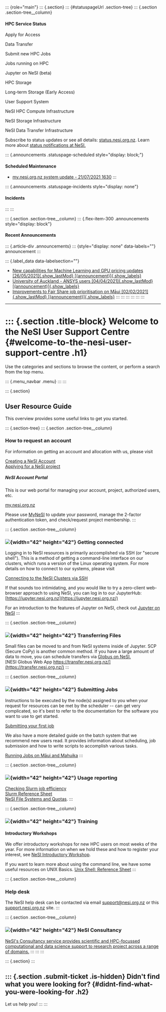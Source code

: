 ::: {role="main"}
::: {.section}
::: {#statuspageUrl .section-tree}
::: {.section .section-tree__column}
#### HPC Service Status

Apply for Access

Data Transfer

Submit new HPC Jobs

Jobs running on HPC

Jupyter on NeSI (beta)

HPC Storage

Long-term Storage (Early Access)

User Support System

NeSI HPC Compute Infrastructure

NeSI Storage Infrastructure

NeSI Data Transfer Infrastructure

Subscribe to status updates or see all details:
[status.nesi.org.nz](http://status.nesi.org.nz). Learn more about
[status notifications at
NeSI.](https://support.nesi.org.nz/hc/en-gb/articles/360000751636)

::: {.announcements .statuspage-scheduled style="display: block;"}
#### Scheduled Maintenance

-   [my.nesi.org.nz system update - 21/07/2021
    1630](https://stspg.io/2k8qp98lfvdw)
:::

::: {.announcements .statuspage-incidents style="display: none"}
#### Incidents
:::
:::

::: {.section .section-tree__column}
::: {.flex-item-300 .announcements style="display: block"}
#### Recent Announcements

::: {.article-div .announcements}
::: {style="display: none" data-labels=""}
announcement
:::

::: {.label_data data-labelsection=""}
-   [New capabilities for Machine Learning and GPU pricing updates
    [26/05/2021]{.show_lastMod}
    [(announcement)]{.show_labels}](https://support.nesi.org.nz/hc/en-gb/articles/360004491956-New-capabilities-for-Machine-Learning-and-GPU-pricing-updates)
-   [University of Auckland - ANSYS users [04/04/2021]{.show_lastMod}
    [(announcement)]{.show_labels}](https://support.nesi.org.nz/hc/en-gb/articles/360003984776-University-of-Auckland-ANSYS-users)
-   [Improvements to Fair Share job prioritisation on Māui
    [02/02/2021]{.show_lastMod}
    [(announcement)]{.show_labels}](https://support.nesi.org.nz/hc/en-gb/articles/360001829555-Improvements-to-Fair-Share-job-prioritisation-on-M%C4%81ui)
:::
:::
:::
:::
:::
:::

------------------------------------------------------------------------

::: {.section .title-block}
Welcome to the NeSI User Support Centre {#welcome-to-the-nesi-user-support-centre .h1}
=======================================

Use the categories and sections to browse the content, or perform a
search from the top menu.

::: {.menu_navbar .menu}
:::
:::

::: {.section}
<div>

User Resource Guide
-------------------

This overview provides some useful links to get you started.

</div>

::: {.section-tree}
::: {.section .section-tree__column}
### How to request an account

For information on getting an account and allocation with us, please
visit

[Creating a NeSI
Account](https://support.nesi.org.nz/hc/en-gb/articles/360000159715)\
[Applying for a NeSI
project](https://support.nesi.org.nz/hc/en-gb/articles/360000174976)

##### NeSI Account Portal

This is our web portal for managing your account, project, authorized
users, etc.

[my.nesi.org.nz](https://my.nesi.org.nz)

Please use [MyNeSI](https://my.nesi.org.nz/) to update your password,
manage the 2-factor authentication token, and check/request project
membership.
:::

::: {.section .section-tree__column}
### ![](//theme.zdassets.com/theme_assets/85418/c8f68fb4c794d902683e2abdc7a22e20abf4fa82.png){width="42" height="42"} Getting connected

Logging in to NeSI resources is primarily accomplished via SSH (or
"secure shell"). This is a method of getting a command-line interface on
our clusters, which runs a version of the Linux operating system. For
more details on how to connect to our systems, please visit

[Connecting to the NeSI Clusters via
SSH](https://support.nesi.org.nz/hc/en-gb/articles/360001016335)

If that sounds too intimidating, and you would like to try a zero-client
web-browser approach to using NeSI, you can log in to our JupyterHub:
[https://jupyter.nesi.org.nz](https://jupyter.nesi.org.nz/)

For an introduction to the features of Jupyter on NeSI, check out
[Jupyter on
NeSI](https://support.nesi.org.nz/hc/en-gb/articles/360001555615)
:::

::: {.section .section-tree__column}
### ![](//theme.zdassets.com/theme_assets/85418/79671a6d774b40afcb09faac902942fed76cfca8.png){width="42" height="42"} Transferring Files

Small files can be moved to and from NeSI systems inside of Jupyter. SCP
(Secure CoPy) is another common method. If you have a large amount of
data to move, you can schedule transfers via [Globus on
NeSI.](https://support.nesi.org.nz/hc/en-gb/articles/360000576776)\
[NESI Globus Web App
https://transfer.nesi.org.nz/](https://transfer.nesi.org.nz/)
:::

::: {.section .section-tree__column}
### ![](//theme.zdassets.com/theme_assets/85418/c8f68fb4c794d902683e2abdc7a22e20abf4fa82.png){width="42" height="42"} Submitting Jobs

Instructions to be executed by the node(s) assigned to you when your
request for resources can be met by the scheduler -- can get very
complicated, so it's best to refer to the documentation for the software
you want to use to get started.

[Submitting your first
job](https://support.nesi.org.nz/hc/en-gb/articles/360000684396)

We also have a more detailed guide on the batch system that we recommend
new users read. It provides information about scheduling, job submission
and how to write scripts to accomplish various tasks.

[Running Jobs on Māui and
Mahuika](https://support.nesi.org.nz/hc/en-gb/sections/360000030876)
:::

::: {.section .section-tree__column}
### ![](//theme.zdassets.com/theme_assets/85418/c8f68fb4c794d902683e2abdc7a22e20abf4fa82.png){width="42" height="42"} Usage reporting

[Checking Slurm job
efficiency](https://support.nesi.org.nz/hc/en-gb/articles/360000903776)\
[Slurm Reference
Sheet](https://support.nesi.org.nz/hc/en-gb/articles/360000691716)\
[NeSI File Systems and
Quotas](https://support.nesi.org.nz/hc/en-gb/articles/360000177256).
:::

::: {.section .section-tree__column}
### ![](//theme.zdassets.com/theme_assets/85418/d84f915c1b7b670c39e246a991d877c9ac21d3e2.png){width="42" height="42"} Training

#### Introductory Workshops

We offer introductory workshops for new HPC users on most weeks of the
year. For more information on when we hold these and how to register
your interest, see [NeSI Introductory
Workshop](https://support.nesi.org.nz/hc/en-gb/articles/360000428676).

If you want to learn more about using the command line, we have some
useful resources on UNIX Basics. [Unix Shell: Reference
Sheet](/hc/en-gb/articles/360001393596)
:::

::: {.section .section-tree__column}
### Help desk

The NeSI help desk can be contacted via email <support@nesi.org.nz> or
this
[support.nesi.org.nz](https://support.nesi.org.nz/hc/en-gb/requests/new)
site.
:::

::: {.section .section-tree__column}
### ![](//theme.zdassets.com/theme_assets/85418/9a90082aeba086623edb2a7d51d4dc02cfeb391f.png){width="42" height="42"} NeSI Consultancy

[NeSI\'s Consultancy service provides scientific and HPC-focussed
computational and data science support to research project across a
range of
domains.](https://support.nesi.org.nz/hc/en-gb/articles/360000751916)
:::
:::
:::

::: {.section}
:::

::: {.section .submit-ticket .is-hidden}
Didn't find what you were looking for? {#didnt-find-what-you-were-looking-for .h2}
--------------------------------------

Let us help you!
:::
:::
